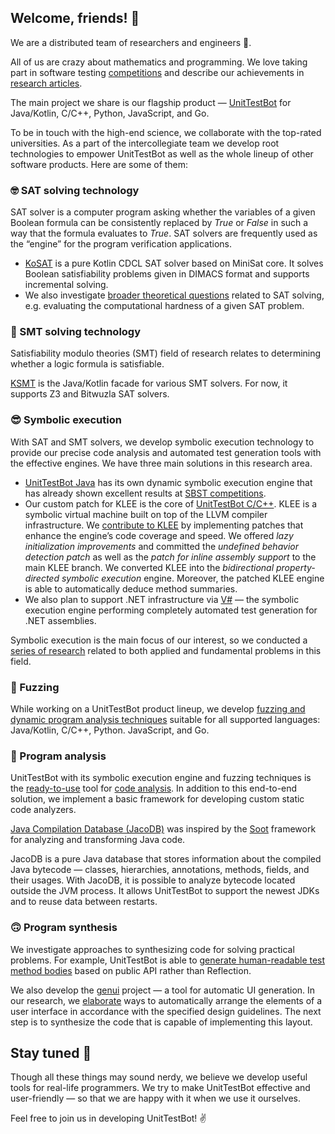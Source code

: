 ## Welcome, friends! 👋

We are a distributed team of researchers and engineers 🙋‍.

All of us are crazy about mathematics and programming. We love taking part in software testing [competitions](https://ieeexplore.ieee.org/document/9810769) and describe our achievements in [research articles](https://www.utbot.org/research).

The main project we share is our flagship product — [UnitTestBot](https://www.utbot.org/) for Java/Kotlin, C/C++, 
Python, JavaScript, and Go.

To be in touch with the high-end science, we collaborate with the top-rated universities. As a part of the intercollegiate team we develop root technologies to empower UnitTestBot as well as the whole lineup of other software products. Here are some of them:

### 🤓 SAT solving technology

SAT solver is a computer program asking whether the variables of a given Boolean formula can be consistently 
replaced by _True_ or _False_ in such a way that the formula evaluates to _True_. SAT solvers are frequently used as the “engine” for the program verification applications.
- [KoSAT](https://github.com/UnitTestBot/kosat) is a pure Kotlin CDCL SAT solver based on MiniSat core. It solves Boolean satisfiability problems given in DIMACS format and supports incremental solving.
- We also investigate [broader theoretical questions](https://www.utbot.org/research) related to SAT solving, e.g. evaluating the computational hardness of a given SAT problem.

### 🧐 SMT solving technology

Satisfiability modulo theories (SMT) field of research relates to determining whether a logic formula is satisfiable.

[KSMT](https://github.com/UnitTestBot/ksmt) is the Java/Kotlin facade for various SMT solvers. For now, it supports 
Z3 and Bitwuzla SAT solvers.

### 😎 Symbolic execution

With SAT and SMT solvers, we develop symbolic execution technology to provide our precise code analysis and 
automated test generation tools with the effective engines. We have three main solutions in this research area.

- [UnitTestBot Java](https://github.com/UnitTestBot/UTBotJava) has its own dynamic symbolic execution engine that has already shown excellent results at [SBST competitions](https://ieeexplore.ieee.org/document/9810769).
- Our custom patch for KLEE is the core of [UnitTestBot C/C++](https://github.com/UnitTestBot/UTBotCpp). KLEE is a symbolic virtual machine built on top of the LLVM compiler infrastructure. 
We [contribute to KLEE](https://github.com/UnitTestBot/klee) by implementing patches that enhance the engine’s code 
  coverage and speed. We offered _lazy initialization improvements_ and committed the _undefined behavior detection patch_ as well as the _patch for inline assembly support_ to the main KLEE branch.
We converted KLEE into the _bidirectional property-directed symbolic execution_ engine. Moreover, the patched KLEE engine is able to automatically deduce method summaries.
- We also plan to support .NET infrastructure via [V#](https://github.com/VSharp-team/VSharp) — the symbolic execution engine performing completely automated test generation for .NET assemblies.

Symbolic execution is the main focus of our interest, so we conducted a [series of research](https://www.utbot.org/research) related to both applied and fundamental problems in this field.

### 🤪 Fuzzing

While working on a UnitTestBot product lineup, we develop [fuzzing and dynamic program analysis techniques](https://github.com/UnitTestBot/UTBotJava/tree/pelevin/UnitTestBot_Family_Fuzzer_Platform/utbot-fuzzers) suitable for all supported languages: Java/Kotlin, C/C++, Python. JavaScript, and Go.


### 🙂 Program analysis
UnitTestBot with its symbolic execution engine and fuzzing techniques is the [ready-to-use](https://github.com/UnitTestBot/UTBotJava/wiki/Static-code-analysis-with-UTBotJava-action) tool for [code analysis](https://github.com/UnitTestBot/UTBotCpp/wiki/CodeAnalyzer).  In addition to this end-to-end solution, we implement a basic framework for developing custom static code analyzers.

[Java Compilation Database (JacoDB)](https://github.com/UnitTestBot/jacodb) was inspired by the [Soot](https://github.com/soot-oss/soot) framework for analyzing and transforming Java code.

JacoDB is a pure Java database that stores information about the compiled Java bytecode — classes, hierarchies, 
annotations, methods, fields, and their usages. With JacoDB, it is possible to analyze bytecode located outside the 
JVM process. It allows UnitTestBot to support the newest JDKs and to reuse data between restarts.

### 🙃 Program synthesis

We investigate approaches to synthesizing code for solving practical problems.
For example, UnitTestBot is able to [generate human-readable test method bodies](https://github.com/UnitTestBot/UTBotJava/pull/1030) based on public API rather than Reflection.

We also develop the [genui](https://github.com/UnitTestBot/genui) project — a tool for automatic UI generation. In 
our research, we [elaborate](https://icfp22.sigplan.org/details/minikanren-2022-papers/3/On-a-Declarative-Guideline-Directed-UI-Layout-Synthesis) ways to automatically 
arrange the elements of a user interface in accordance with the specified design guidelines. The next step is to 
synthesize the code that is capable of implementing this layout.

## Stay tuned 🧙

Though all these things may sound nerdy, we believe we develop useful tools for real-life programmers. We try to 
make UnitTestBot effective and user-friendly — so that we are happy with it when we use it ourselves.

Feel free to join us in developing UnitTestBot! ✌
